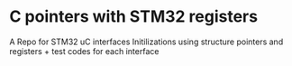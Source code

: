 # C pointers with STM32 registers
 A Repo for STM32 uC interfaces Initilizations using structure pointers and registers + test codes for each interface
